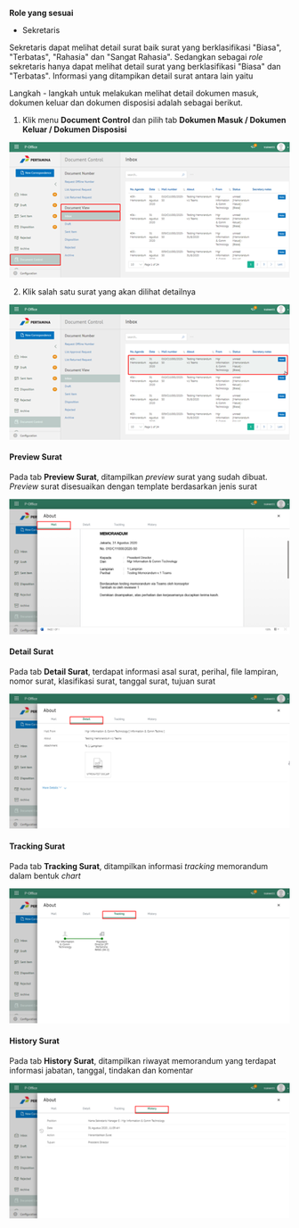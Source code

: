 **Role yang sesuai**

- Sekretaris

Sekretaris dapat melihat detail surat baik surat yang berklasifikasi "Biasa", "Terbatas", "Rahasia" dan "Sangat Rahasia". Sedangkan sebagai *role* sekretaris hanya dapat melihat detail surat yang berklasifikasi "Biasa" dan "Terbatas". Informasi yang ditampikan detail surat antara lain yaitu

Langkah - langkah untuk melakukan melihat detail dokumen masuk, dokumen keluar dan dokumen disposisi adalah sebagai berikut.

1. Klik menu **Document Control** dan pilih tab **Dokumen Masuk / Dokumen Keluar / Dokumen Disposisi**

![gambar](DocumentControl/DC_Web/MM07.png)

2. Klik salah satu surat yang akan dilihat detailnya

![gambar](DocumentControl/DC_Web/MM08.png)

#### **Preview Surat**
    
Pada tab **Preview Surat**, ditampilkan _preview_ surat yang sudah dibuat. _Preview_ surat disesuaikan dengan template berdasarkan jenis surat

![gambar](DocumentControl/DC_Web/MM09.png)

#### **Detail Surat**
    
Pada tab **Detail Surat**, terdapat informasi asal surat, perihal, file lampiran, nomor surat, klasifikasi surat, tanggal surat, tujuan surat

![gambar](DocumentControl/DC_Web/MM10.png)

#### **Tracking Surat**
   
Pada tab **Tracking Surat**, ditampilkan informasi *tracking* memorandum dalam bentuk *chart*

![gambar](DocumentControl/DC_Web/MM11.png)

#### **History Surat**
    
Pada tab **History Surat**, ditampilkan riwayat memorandum yang terdapat informasi jabatan, tanggal, tindakan dan komentar

![gambar](DocumentControl/DC_Web/MM12.png)